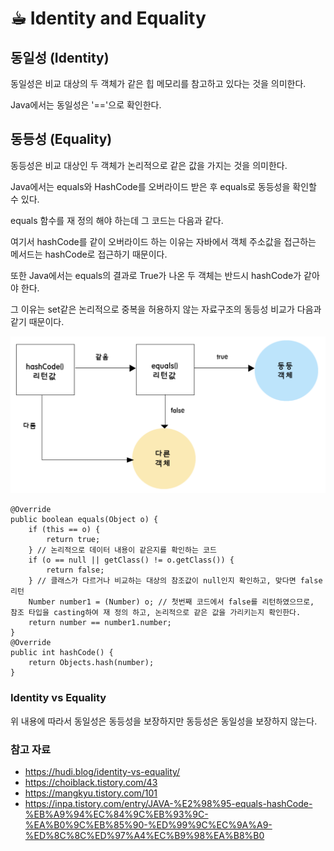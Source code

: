 # ☕︎ Identity and Equality
## 동일성 (Identity)
동일성은 비교 대상의 두 객체가 같은 힙 메모리를 참고하고 있다는 것을 의미한다.

Java에서는 동일성은 '=='으로 확인한다. 

## 동등성 (Equality)
동등성은 비교 대상인 두 객체가 논리적으로 같은 값을 가지는 것을 의미한다.

Java에서는 equals와 HashCode를 오버라이드 받은 후 equals로 동등성을 확인할 수 있다.

equals 함수를 재 정의 해야 하는데 그 코드는 다음과 같다.

여기서 hashCode를 같이 오버라이드 하는 이유는 자바에서 객체 주소값을 접근하는 메서드는 hashCode로 접근하기 때문이다.

또한 Java에서는 equals의 결과로 True가 나온 두 객체는 반드시 hashCode가 같아야 한다.

그 이유는 set같은 논리적으로 중복을 허용하지 않는 자료구조의 동등성 비교가 다음과 같기 때문이다.

![equals and hashCode.png](identityEqualsImages%2Fequals%20and%20hashCode.png)

```
@Override
public boolean equals(Object o) {
    if (this == o) {
        return true;
    } // 논리적으로 데이터 내용이 같은지를 확인하는 코드
    if (o == null || getClass() != o.getClass()) {
        return false;
    } // 클래스가 다르거나 비교하는 대상의 참조값이 null인지 확인하고, 맞다면 false리턴
    Number number1 = (Number) o; // 첫번째 코드에서 false를 리턴하였으므로, 참조 타입을 casting하여 재 정의 하고, 논리적으로 같은 값을 가리키는지 확인한다.
    return number == number1.number;
}
@Override
public int hashCode() {
    return Objects.hash(number);
}
```

### Identity vs Equality
위 내용에 따라서 동일성은 동등성을 보장하지만 동등성은 동일성을 보장하지 않는다.

### 참고 자료
- https://hudi.blog/identity-vs-equality/
- https://choiblack.tistory.com/43
- https://mangkyu.tistory.com/101
- https://inpa.tistory.com/entry/JAVA-%E2%98%95-equals-hashCode-%EB%A9%94%EC%84%9C%EB%93%9C-%EA%B0%9C%EB%85%90-%ED%99%9C%EC%9A%A9-%ED%8C%8C%ED%97%A4%EC%B9%98%EA%B8%B0
